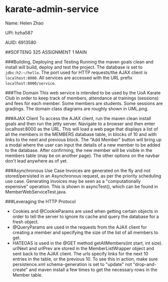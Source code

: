 # karate-admin-service

Name: Helen Zhao

UPI: hzha587

AUID: 6913580

##SOFTENG 325 ASSIGNMENT 1 MAIN

###Building, Deploying and Testing
Running the maven goals clean and install will build, deploy and test the project. The database is set to `jdbc:h2:~/hello`. The port used for HTTP requests/the AJAX client is `localhost:8000`. All services are accessed with the URL prefix `localhost:8000/service`.


###The Domain
This web service is intended to be used by the UoA Karate Club in order to keep track of members, attendance at trainings (sessions) and fees for each member. Some members are students. Some sessions are gradings. The domain class diagrams are roughly shown in UML.png.


###AJAX Client
To access the AJAX client, run the maven clean install goals and then run the jetty server. Navigate to a browser and then enter localhost:8000 as the URL. This will load a web page that displays a list of all the members in the MEMBERS database table, in blocks of 10 and with links to the next and previous block. The "Add Member" button will bring up a modal where the user can input the details of a new member to be added to the database. After confirming, the new member will be visible in the members table (may be on another page). The other options on the navbar don't lead anywhere as of yet.


###Asynchronous Use Case
Invoices are generated on the fly and not stored/persisted in an Asynchronous request, as per the priority scheduling use case. Generating invoices may be seen as a "computationally expensive" operation. This is shown in asyncTest(), which can be found in MemberWebServiceTest.java. 


###Leveraging the HTTP Protocol
- Cookies and @CookieParams are used when getting certain objects in order to tell the server to ignore its cache and query the database for a fresh object.
- @QueryParams are used in the requests from the AJAX client for creating a member and specifying the size of the list of all members to get. 
- HATEOAS is used in the @GET method getAllMembers(int start, int size). urlNext and urlPrev are stored in the MemberListWrapper object and sent back to the AJAX client. The urls specify links for the next 10 entries in the table, or the previous 10. To see this in action, make sure persistence.xml schema-generation is set to "update" not "drop-and-create" and maven install a few times to get the necessary rows in the Member table.

